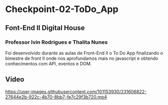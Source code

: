 # Checkpoint-02-ToDo_App
## Font-End II Digital House
### Professor Ivin Rodrigues e Thalita Nunes

Foi desenvolvido durante as aulas de Front-End II o To Do App finalizando o bimestre de front II
onde nos aprofundamos mais no javascript e obtendo conhecimentos com API, eventos e DOM.

## Vídeo




https://user-images.githubusercontent.com/101153930/231606822-27644e2b-922c-4b70-8bb7-fe7c29f3b720.mp4

